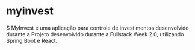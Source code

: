 # myinvest
 $ MyInvest é uma aplicação para controle de investimentos desenvolvido durante a Projeto desenvolvido durante a Fullstack Week 2.0, utilizando Spring Boot e React.
